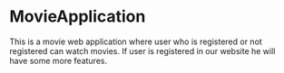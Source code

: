 # MovieApplication
This is a movie web application where user who is registered or not registered can watch movies.
If user is registered in our website he will have some more features.
